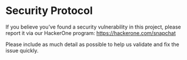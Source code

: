 # Security Protocol

If you believe you’ve found a security vulnerability in this project, please report it via our HackerOne program:
https://hackerone.com/snapchat

Please include as much detail as possible to help us validate and fix the issue quickly.

